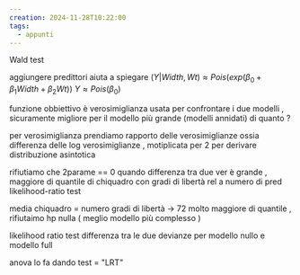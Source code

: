 ```yaml
---
creation: 2024-11-28T10:22:00
tags:
  - appunti
---
```

Wald test 

aggiungere predittori aiuta a spiegare 
$(Y|Width,Wt) \approx Pois(exp(\beta_0 + \beta_1Width +\beta_2Wt))$
$Y \approx Pois(\beta_0)$

funzione obbiettivo è verosimiglianza usata per confrontare i due modelli , sicuramente migliore per il modello più grande (modelli annidati) di quanto ? 

per verosimiglianza prendiamo rapporto delle verosimiglianze ossia differenza delle log verosimiglianze , motiplicata per 2 per derivare distribuzione asintotica 

rifiutiamo che 2parame == 0 quando differenza tra due ver è grande , maggiore di quantile di chiquadro con gradi di libertà rel a numero di pred
likelihood-ratio test

media chiquadro = numero gradi di libertà -> 72 molto maggiore di quantile , rifiutaimo hp nulla ( meglio modello più complesso )

likelihood ratio test differenza tra le due devianze per modello nullo e modello full 

anova lo fa dando test = "LRT"



